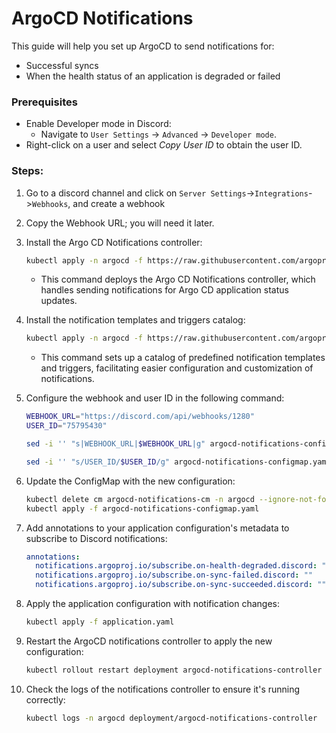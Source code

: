 # ArgoCD Notifications

This guide will help you set up ArgoCD to send notifications for:
* Successful syncs
* When the health status of an application is degraded or failed


### Prerequisites

* Enable Developer mode in Discord:
    * Navigate to `User Settings` -> `Advanced` -> `Developer mode`.
* Right-click on a user and select _Copy User ID_ to obtain the user ID.

### Steps:

1. Go to a discord channel and click on `Server Settings`->`Integrations`->`Webhooks`, and create a webhook

2. Copy the Webhook URL; you will need it later.

3. Install the Argo CD Notifications controller:
    ```bash
    kubectl apply -n argocd -f https://raw.githubusercontent.com/argoproj-labs/argocd-notifications/release-1.0/manifests/install.yaml
    ```
    * This command deploys the Argo CD Notifications controller, which handles sending notifications for Argo CD application status updates.

4. Install the notification templates and triggers catalog:
    ```bash
    kubectl apply -n argocd -f https://raw.githubusercontent.com/argoproj-labs/argocd-notifications/release-1.0/catalog/install.yaml
    ```
    * This command sets up a catalog of predefined notification templates and triggers, facilitating easier configuration and customization of notifications.

5. Configure the webhook and user ID in the following command:
    ```bash
    WEBHOOK_URL="https://discord.com/api/webhooks/1280"
    USER_ID="75795430"

    sed -i '' "s|WEBHOOK_URL|$WEBHOOK_URL|g" argocd-notifications-configmap.yaml

    sed -i '' "s/USER_ID/$USER_ID/g" argocd-notifications-configmap.yaml
    ```
    
6. Update the ConfigMap with the new configuration:
    ```bash
    kubectl delete cm argocd-notifications-cm -n argocd --ignore-not-found
    kubectl apply -f argocd-notifications-configmap.yaml
    ```

7. Add annotations to your application configuration's metadata to subscribe to Discord notifications:
    ```yaml
    annotations:
      notifications.argoproj.io/subscribe.on-health-degraded.discord: ""
      notifications.argoproj.io/subscribe.on-sync-failed.discord: ""
      notifications.argoproj.io/subscribe.on-sync-succeeded.discord: ""
    ```

8. Apply the application configuration with notification changes:
    ```bash
    kubectl apply -f application.yaml
    ```

9. Restart the ArgoCD notifications controller to apply the new configuration:
    ```bash
    kubectl rollout restart deployment argocd-notifications-controller -n argocd
    ```

10. Check the logs of the notifications controller to ensure it's running correctly:
    ```bash
    kubectl logs -n argocd deployment/argocd-notifications-controller
    ```